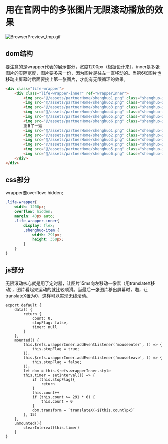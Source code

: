 
# 用在官网中的多张图片无限滚动播放的效果

![BrowserPreview_tmp.gif](https://p1-juejin.byteimg.com/tos-cn-i-k3u1fbpfcp/54196bb14ee24ffabeeda6f6928fb211~tplv-k3u1fbpfcp-watermark.image?)
## dom结构
要注意的是wrapper代表的展示部分，宽度1200px（根据设计来），inner是多张图片的实际宽度，图片要多来一份，因为图片是往左一直移动的。当第6张图片也移动出屏幕时后面要接上第一张图片，才能有无限循环的效果。
```html
<div class="life-wrapper">
    <div class="life-wrapper-inner" ref="wrapperInner">
        <img src="@/assets/partnerHome/shenghuo1.png" class="shenghuo-item" alt="">
        <img src="@/assets/partnerHome/shenghuo2.png" class="shenghuo-item" alt="">
        <img src="@/assets/partnerHome/shenghuo3.png" class="shenghuo-item" alt="">
        <img src="@/assets/partnerHome/shenghuo4.png" class="shenghuo-item" alt="">
        <img src="@/assets/partnerHome/shenghuo5.png" class="shenghuo-item" alt="">
        <img src="@/assets/partnerHome/shenghuo6.png" class="shenghuo-item" alt="">
        重复了一遍
        <img src="@/assets/partnerHome/shenghuo1.png" class="shenghuo-item" alt="">
        <img src="@/assets/partnerHome/shenghuo2.png" class="shenghuo-item" alt="">
        <img src="@/assets/partnerHome/shenghuo3.png" class="shenghuo-item" alt="">
        <img src="@/assets/partnerHome/shenghuo4.png" class="shenghuo-item" alt="">
        <img src="@/assets/partnerHome/shenghuo5.png" class="shenghuo-item" alt="">
        <img src="@/assets/partnerHome/shenghuo6.png" class="shenghuo-item" alt="">
    </div>
</div>
```

## css部分
wrapper要overflow: hidden;
```css
.life-wrapper{
    width: 1200px;
    overflow: hidden;
    margin: 40px auto;
    .life-wrapper-inner{
        display: flex;
        .shenghuo-item {
            width: 291px;
            height: 350px;
        }
    }
}
```
## js部分
无限滚动核心就是用了定时器，让图片15ms向左移动一像素（用translateX移动），图片看起来运动的就比较顺滑。当最后一张图片移出屏幕时，啪，让translateX置为0，这样可以实现无线滚动。
```vue
export default {
    data() {
        return {
            count: 0,
            stopFlag: false,
            timer: null
        }
    },
    mounted() {
        this.$refs.wrapperInner.addEventListener('mouseenter', () => {
            this.stopFlag = true;
        });
        this.$refs.wrapperInner.addEventListener('mouseleave', () => {
            this.stopFlag = false;
        });
        let dom = this.$refs.wrapperInner.style
        this.timer = setInterval(() => {
            if (this.stopFlag){
                return
            }
            this.count++
            if (this.count >= 291 * 6) {
                this.count = 0
            }
            dom.transform = `translateX(-${this.count}px)`
        }, 15)
    },
    unmounted(){
        clearInterval(this.timer)
    }
}

```